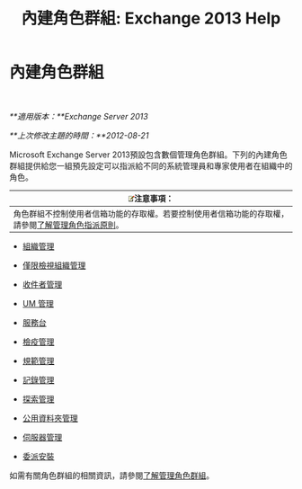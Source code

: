 ﻿---
title: '內建角色群組: Exchange 2013 Help'
TOCTitle: 內建角色群組
ms:assetid: f786b88a-8263-4475-a3c5-104fbb322ec5
ms:mtpsurl: https://technet.microsoft.com/zh-tw/library/Dd351266(v=EXCHG.150)
ms:contentKeyID: 50474621
ms.date: 05/21/2018
mtps_version: v=EXCHG.150
ms.translationtype: MT
---

# 內建角色群組

 

_**適用版本：**Exchange Server 2013_

_**上次修改主題的時間：**2012-08-21_

Microsoft Exchange Server 2013預設包含數個管理角色群組。下列的內建角色群組提供給您一組預先設定可以指派給不同的系統管理員和專家使用者在組織中的角色。

<table>
<thead>
<tr class="header">
<th><img src="images/Bb124558.note(EXCHG.150).gif" title="注意事項" alt="注意事項" />注意事項：</th>
</tr>
</thead>
<tbody>
<tr class="odd">
<td>角色群組不控制使用者信箱功能的存取權。若要控制使用者信箱功能的存取權，請參閱<a href="understanding-management-role-assignment-policies-exchange-2013-help.md">了解管理角色指派原則</a>。</td>
</tr>
</tbody>
</table>


  - [組織管理](organization-management-exchange-2013-help.md)

  - [僅限檢視組織管理](view-only-organization-management-exchange-2013-help.md)

  - [收件者管理](recipient-management-exchange-2013-help.md)

  - [UM 管理](um-management-exchange-2013-help.md)

  - [服務台](help-desk-exchange-2013-help.md)

  - [檢疫管理](hygiene-management-exchange-2013-help.md)

  - [規範管理](compliance-management-exchange-2013-help.md)

  - [記錄管理](records-management-exchange-2013-help.md)

  - [探索管理](discovery-management-exchange-2013-help.md)

  - [公用資料夾管理](public-folder-management-exchange-2013-help.md)

  - [伺服器管理](server-management-exchange-2013-help.md)

  - [委派安裝](delegated-setup-exchange-2013-help.md)

如需有關角色群組的相關資訊，請參閱[了解管理角色群組](understanding-management-role-groups-exchange-2013-help.md)。


